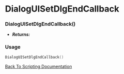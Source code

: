 # DialogUISetDlgEndCallback

### DialogUISetDlgEndCallback()
- ***Returns:*** 

### Usage

```Lua
DialogUISetDlgEndCallback()
```


[Back To Scripting Documentation](../README.md)
